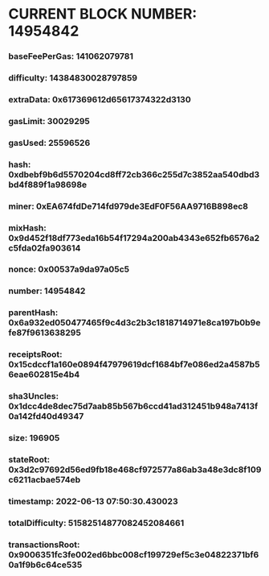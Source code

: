 # CURRENT BLOCK NUMBER: 14954842

### baseFeePerGas: 141062079781
### difficulty: 14384830028797859
### extraData: 0x617369612d65617374322d3130
### gasLimit: 30029295
### gasUsed: 25596526
### hash: 0xdbebf9b6d5570204cd8ff72cb366c255d7c3852aa540dbd3bd4f889f1a98698e
### miner: 0xEA674fdDe714fd979de3EdF0F56AA9716B898ec8
### mixHash: 0x9d452f18df773eda16b54f17294a200ab4343e652fb6576a2c5fda02fa903614
### nonce: 0x00537a9da97a05c5
### number: 14954842
### parentHash: 0x6a932ed050477465f9c4d3c2b3c1818714971e8ca197b0b9efe87f9613638295
### receiptsRoot: 0x15cdccf1a160e0894f47979619dcf1684bf7e086ed2a4587b56eae602815e4b4
### sha3Uncles: 0x1dcc4de8dec75d7aab85b567b6ccd41ad312451b948a7413f0a142fd40d49347
### size: 196905
### stateRoot: 0x3d2c97692d56ed9fb18e468cf972577a86ab3a48e3dc8f109c6211acbae574eb
### timestamp: 2022-06-13 07:50:30.430023
### totalDifficulty: 51582514877082452084661
### transactionsRoot: 0x9006351fc3fe002ed6bbc008cf199729ef5c3e04822371bf60a1f9b6c64ce535
